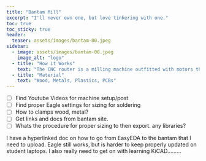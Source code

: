 ```yaml
---
title: "Bantam Mill"
excerpt: "I'll never own one, but love tinkering with one."
toc: true
toc_sticky: true
header:
  teaser: assets/images/bantam-00.jpeg
sidebar:
  - image: assets/images/bantam-00.jpeg
    image_alt: "logo"
  - title: "How it Works"
    text: "The CNC router is a milling machine outfitted with motors that precisely control each axis (CNC stands for Computer Numerical Control). It is a subtractive process which uses a moving spinning bit or cutter to cut through material. The bits of the router can be switched out; we have a range of bits. Material can be cut along two or three dimensions. This one just happens to cut smaller stuff and is really good at milling FR-4"
  - title: "Material"
    text: "Wood, Metals, Plastics, PCBs"
---
```


- [ ] Find Youtube Videos for machine setup/post
- [ ] Find proper Eagle settings for sizing for soldering
- [ ] How to clamps wood, metal?
- [ ] Get links and docs from bantam site.
- [ ] Whats the procedure for proper sizing to then export. any libraries?

I have a hyperlinked doc on how to go from EasyEDA to the bantam that I need to upload. Eagle still works, but is harder to keep properly updated on student laptops. I also really need to get on with learning KiCAD.........
